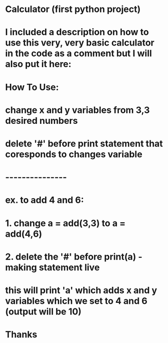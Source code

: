 # Calculator (first python project)
# I included a description on how to use this very, very basic calculator in the code as a comment but I will also put it here:

# How To Use:
# change x and y variables from 3,3 desired numbers
# delete '#' before print statement that coresponds to changes variable
# ---------------
# ex. to add 4 and 6:
# 1. change a = add(3,3) to a = add(4,6)
# 2. delete the '#' before print(a) - making statement live 
# this will print 'a' which adds x and y variables which we set to 4 and 6 (output will be 10)

# Thanks
